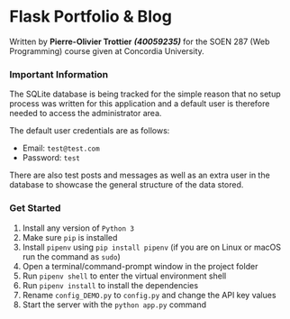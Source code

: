 # Flask Portfolio & Blog

Written by **Pierre-Olivier Trottier** ***(40059235)*** for the SOEN 287 (Web Programming) course given at Concordia University.

### Important Information

The SQLite database is being tracked for the simple reason that no setup process was written for this application and a default user is therefore needed to access the administrator area.

The default user credentials are as follows:
 - Email: `test@test.com`
 - Password: `test`

There are also test posts and messages as well as an extra user in the database to showcase the general structure of the data stored.

### Get Started

1) Install any version of `Python 3`
1) Make sure `pip` is installed
1) Install `pipenv` using `pip install pipenv` (if you are on Linux or macOS run the command as `sudo`)
1) Open a terminal/command-prompt window in the project folder
1) Run `pipenv shell` to enter the virtual environment shell
1) Run `pipenv install` to install the dependencies
1) Rename `config_DEMO.py` to `config.py` and change the API key values
1) Start the server with the `python app.py` command
